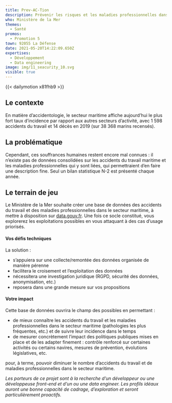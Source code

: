 ```yaml
---
title: Prev-AC-Tion
description: Prévenir les risques et les maladies professionnelles dans le secteur maritime
who: Ministère de la Mer
themes:
  - Santé
promos:
  - Promotion 5
town: 92055 La Défense
date: 2021-05-20T14:22:09.650Z
expertises:
  - Développement
  - Data engineering
image: img/11_seacurity_10.svg
visible: true
---
```

{{< dailymotion x81fhb9 >}}

## Le contexte

En matière d’accidentologie, le secteur maritime affiche aujourd’hui le plus fort taux d’incidence par rapport aux autres secteurs d’activité, avec 1 598 accidents du travail et 14 décès en 2019 (sur 38 368 marins recensés).

## La problématique

Cependant, ces souffrances humaines restent encore mal connues : il n’existe pas de données consolidées sur les accidents du travail maritime et les maladies professionnelles qui y sont liées, qui permettraient d’en faire une description fine. Seul un bilan statistique N-2 est présenté chaque année.

## Le terrain de jeu

Le Ministère de la Mer souhaite créer une base de données des accidents du travail et des maladies professionnelles dans le secteur maritime, à mettre à disposition sur [data.gouv.fr](https://www.data.gouv.fr/fr/). Une fois ce socle constitué, vous explorerez les exploitations possibles en vous attaquant à des cas d’usage priorisés.

#### Vos défis techniques

La solution :

* s’appuiera sur une collecte/remontée des données organisée de manière pérenne
* facilitera le croisement et l’exploitation des données
* nécessitera une investigation juridique (RGPD, sécurité des données, anonymisation, etc.)
* reposera dans une grande mesure sur vos propositions

#### Votre impact 

Cette base de données ouvrira le champ des possibles en permettant :

* de mieux connaître les accidents du travail et les maladies professionnelles dans le secteur maritime (pathologies les plus fréquentes, etc.) et de suivre leur incidence dans le temps
* de mesurer concrètement l’impact des politiques publiques mises en place et de les adapter finement : contrôle renforcé sur certaines activités ou certains navires, mesures de prévention, évolutions législatives, etc.

pour, à terme, pouvoir diminuer le nombre d’accidents du travail et de maladies professionnelles dans le secteur maritime.

*Les porteurs de ce projet sont à la recherche d’un développeur ou une développeuse front-end et d’un ou une data engineer. Les profils idéaux auront une bonne capacité de cadrage, d’exploration et seront particulièrement proactifs.*
